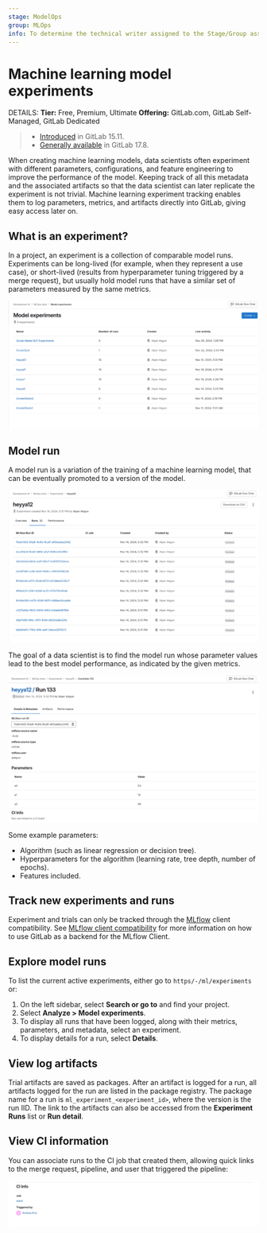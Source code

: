 ```yaml
---
stage: ModelOps
group: MLOps
info: To determine the technical writer assigned to the Stage/Group associated with this page, see https://handbook.gitlab.com/handbook/product/ux/technical-writing/#assignments
---
```


# Machine learning model experiments

DETAILS:
**Tier:** Free, Premium, Ultimate
**Offering:** GitLab.com, GitLab Self-Managed, GitLab Dedicated

> - [Introduced](https://gitlab.com/groups/gitlab-org/-/epics/9341) in GitLab 15.11.
> - [Generally available](https://gitlab.com/groups/gitlab-org/-/epics/9341) in GitLab 17.8.

When creating machine learning models, data scientists often experiment with different parameters, configurations, and feature
engineering to improve the performance of the model. Keeping track of all this metadata and the associated
artifacts so that the data scientist can later replicate the experiment is not trivial. Machine learning experiment
tracking enables them to log parameters, metrics, and artifacts directly into GitLab, giving easy access later on.

## What is an experiment?

In a project, an experiment is a collection of comparable model runs.
Experiments can be long-lived (for example, when they represent a use case), or
short-lived (results from hyperparameter tuning triggered by a merge request),
but usually hold model runs that have a similar set of parameters measured
by the same metrics.

![List of experiments](img/experiments.png)

## Model run

A model run is a variation of the training of a machine learning model, that can be eventually promoted to a version
of the model.

![Experiment runs](img/runs.png)

The goal of a data scientist is to find the model run whose parameter values lead to the best model
performance, as indicated by the given metrics.

![Run Detail](img/run.png)

Some example parameters:

- Algorithm (such as linear regression or decision tree).
- Hyperparameters for the algorithm (learning rate, tree depth, number of epochs).
- Features included.

## Track new experiments and runs

Experiment and trials can only be tracked through the
[MLflow](https://www.mlflow.org/docs/latest/tracking.html) client compatibility.
See [MLflow client compatibility](mlflow_client.md) for more information
on how to use GitLab as a backend for the MLflow Client.

## Explore model runs

To list the current active experiments, either go to `https/-/ml/experiments` or:

1. On the left sidebar, select **Search or go to** and find your project.
1. Select **Analyze > Model experiments**.
1. To display all runs that have been logged, along with their metrics, parameters, and metadata, select an experiment.
1. To display details for a run, select **Details**.

## View log artifacts

Trial artifacts are saved as packages. After an artifact is logged for a run, all artifacts logged for the run are listed in the package registry. The package name for a run is `ml_experiment_<experiment_id>`, where the version is the run IID. The link to the artifacts can also be accessed from the **Experiment Runs** list or **Run detail**.

## View CI information

You can associate runs to the CI job that created them, allowing quick links to the merge request, pipeline, and user that triggered the pipeline:

![CI information in run detail](img/run_detail_ci.png)

